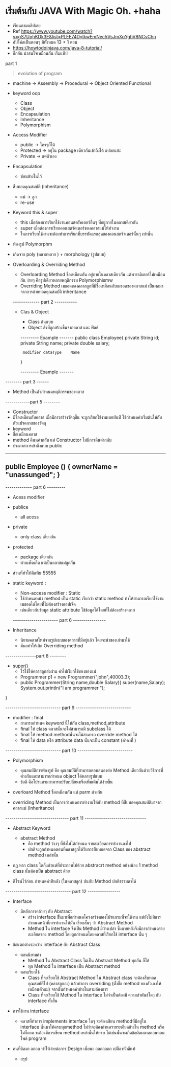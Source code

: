 # เริ่มต้นกับ JAVA With Magic Oh. +haha
* เรียนตามคลิปเลย 
* Ref https://www.youtube.com/watch?v=gS7UqhKDk3E&list=PLEE74DyIkwEmNec5VsJmXqYghV8NCvChn
* อัปโค้ดเป็นตอนๆ มีทั้งหมด 13 + 1 ตอน 
* https://howtodoinjava.com/java-8-tutorial/
* อีกอัน น่าสนใจเหมือนกัน เริ่มแป้ป 


  
part 1
 > evolution of program 
 *
    machine -> Assembly -> Procedural -> Object Oriented Functional 

* keyword oop  
  * Class 
  * Object 
  * Encapsulation
  * Inheritance
  * Polymorphism
* Access Modifier
  * public 
   -> ใครๆก็ได้
  * Protected 
   -> อยุ่ใน package         เดียวกันเข้าถึงได้        แปลกแฮะ 
  * Private 
   -> แค่ตัวเอง
* Encapsulation 
  * ซ่อนข้างในไว้ 

* สืบทอดคุณสมบัติ (Inheritance)
  * แม่ -> ลูก 
  * re-use 

* Keyword this & super 
  * this เมื่อต้องการเรียกใช้งานคอนสตรัคเตอร์อื่นๆ ที่อยู่ภายในคลาสเดียวกัน 
   * super เมื่อต้องการเรียกคอนสตรัคเตอร์ของคลาสแม่ให้ทำงาน
   * ในการเรียกใช้งานจะต้องทำการเรียกที่บรรทัดแรกสุดของคอนสตรัจเตอร์นั้นๆ เท่านั้น 
* พ้องรูป Polymorphm
 * เกิดจาก poly  (หลากหลาย ) + morphology (รูปแบบ)

* Overloarding & Overriding Method 
  * Overloarding Method ชื่อเหมือนกัน อยู่ภายในคลาสเดียวกัน แต่พารามิเตอร์ไม่เหมือนกัน ง่ายๆ คือรูปเดียวหลายพฤติกรรม Polymorphismw
  * Overriding Method เมธอดของคลาสลูกที่มีชื่อเหมือนกับเมธอดของคลาสแม่ เป็นผลมาจากการถ่ายทอดคุณสมบัติ inheritance 

  ------------- part 2 -----------
  * Clas & Object 
    * Class ต้นแบบ 
    * Object สิ่งที่ถูกสร้างขึ้นจากคลาส และ ฟิลด์
    

     --------- Example -------
     public class Employee{
         private  String    id;
         private  String    name;
         private  double    salary;


         modifier dataType    Name
     }
     
     --------- Example -------

-------- part 3 ------

* Method เป็นตัวกำหนดพฤติกรรมของคลาส 



------------part 5 --------

* Constructor 
 * มีชื่อเหมือนกับคลาส เมื่อมีการสร้างวัตถุขึ้น จะถูกเรียกใช้งานเลยทันที ใช้กำหนดค่าเริ่มต้นให้กับตัวแปรคลาสของวัตถุ
 * keyword 
  * ชื่อเหมือนคลาส
  * method คืนนค่ากลับ แต่ Constructor ไม่มีการคืนค่ากลับ
  * ประกาศการเข้าถึงแบบ public 

----------------
public Employee () {
   ownerName = "unassunged";
}
--------------



------------- part 6 ---------

* Acess modifier 
* publice 
   * all acess
* private
   * only class เดียวกัน 
* protected
   * package เดียวกัน 
   * ต่างแพ็คเก็ต แต่เป็นคลาสแม่ลูกกัน 

* ส่วนที่ทำให้ติดพิษ 55555
* static keyword : 
   * Non-access modifier : Static 
   * ใช้กำหนดหน้า method เป็น static เรียกว่า static method  ทำให้สามารถเรียกใช้งานเมธอดได้โดยที่ไม่ต้องสร้างออปเจ็ค
   * เช่นเดียวกับข้อมูล static attribute ใช้ข้อมูลได้โดยที่ไม่ต้องสร้างคลาส 


   ---------------------- part 6 ----------------
* Inheritance
   * นิยามคลาสใหม่จากรูปแบบของคลาสที่มีอยู่แล้ว โดยจะนำของเก่ามาใช้
   * มีผลทำให้เกิด Overriding method 

---------------part 8 --------
* super()
   * ไว้ใช้ให้คลาสลูกส่งผ่าน ค่าไปเรียกใช้ของของแม่
   *  Programmer p1 = new Programmer("john",40003.3);
   * public Programmer(String name,double Salary){
     super(name,Salary);
     System.out.println("I am programmer ");
  
}  

--------------------------- part 9 ---------------------------
* modifier : final 
   * สามารถกำหนด keyword นี้่ให้กับ class,method,attribute 
   * final ให้ class คลาสนั้นจะไม่สามารถมี  subclass ได้ 
   * final ให้ method methodนั้นจะไม่สามารถ override method  ได้ 
   * final ให้ data หรือ attribute  data นั้นจะเป็น constant   (ค่าคงที่ ) 
   



--------------------------- part 10 ---------------------------
* Polymorphism
   * คุณสมบัติการพ้องรูป คือ คุณสมบัติที่สามารถตอบสนองต่อ 
   Method เดียวกันด้วยวิธีการที่ต่างกันและสามารถกำหนด object ได้หลายรูปแบบ 
   * ข้อดี คือโปรแกรมสามารถปรับเปลี่ยนหรือเพิ่มเติมได้ง่ายขึ้น 
   
* overloard Method ชื่อเหมือนกัน แต่ parm ต่างกัน 
* overriding Method เป็นการกำหนดการทำงานให้กับ method ที่สืบทอดคุณสมบัติมาจากคลาสแม่ (Inheritance)



------------------------------- part 11 ------------------------------
* Abstract Keyword 
   * abstract Method 
      *   คือ method  ว่างๆ ที่ยังไม่ได้กำหนด รายละเอียดการทำงานลงไป 
      * ปกติจะถูกกำหนดตอนที่คลาสลูกได้รับการสืบทอดจาก Class ของ abstract method เหล่านั้น 

* กฏ หาก class ใดก็แล้วแต่ที่ประกอบไปด้วย abstracrt method อย่างน้อง 1 method class นั้นต้องเป็น abstract ด้วย 

* ดีไซน์ไว้ก่อน  กำหนดค่าทีหลัง (ในคลาสลูก) ปนกับ Method ปกติธรรมดาได้ 



-------------------------------- part 12 ----------------
* Interface
   * มีหลักการคล้ายๆ กับ Abstract 
      * สร้าง interface ขึั้นมาเพื่อกำหนดโครงสร้างของโปรแกรมที่จะใช้งาน แต่ยังไม่มีการกำหนดหน้าที่การทำงานให้มัน เรียกสั้นๆ ว่า Abstract Method  
      * Method ใน interface จึงเป็น Method มี่ว่างเปล่า ซึ่งภายหลังจึงมีการกำหนดรายละเอียดของ method 
      โดยถูกกำหนดโดยคลาสที่เรียกใช้ interface นั้น ๆ 
      
* ข้อแตกต่างระหว่าง interface กับ Abstract Class
   * ตอนนิยามค่า
      * Method ใน Abstract Class ไม่เป็น Abstract Method ทุกอัน ก็ได้
      * ทุก Method ใน interface เป็น Abstract method
   * ตอนเรียกใช้
      * Class ที่จะเรียกใช้ Abstract Method ใน Abstract class จะต้องสืบทอดคุณสมบัติไป (คลาสลูกอะ) แล้วทำการ overriding (ตั้งชื่อ method ของตัวเองให้ เหมือนตัวแม่) จากนั้นกำหนดค่าข้างในตามต้องการ
      * Class ที่จะเรียกใช้ Method ใน interface ไม่จำเป็นต้องมี ความสำพันธ์ไดๆ กับ interface ทั้งสิ้น
* การใช้งาน interface 
   * คลาสที่ทำการ implements interface ใดๆ จะต้องเขียน methodที่มีอยู่ใน interface นั้นมาให้ครบทุกmethod ไม่ว่าจะต้องกำนดรายระเอียดข้างใน method หรือไม่ก็ตาม จะต้องมีการเขียน method เหล่านั้นให้ครบ ไม่เช่นนั้นจะเกิดข้อผิดผลาดตอนคอมไพล์ program 

* คนที่คิดมา ถถถถ  ทำให้ง่ายต่อการ Design เนี่ยนะ ถถถถถถถ เปลืองหัวดีเเท้ 
   * สรุป
   



